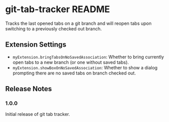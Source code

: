 # git-tab-tracker README

Tracks the last opened tabs on a git branch and will reopen tabs upon switching to a previously checked out branch.

## Extension Settings

* `myExtension.bringTabsOnNoSavedAssociation`: Whether to bring currently open tabs to a new branch (or one without saved tabs).
* `myExtension.showBoxOnNoSavedAssociation`: Whether to show a dialog prompting there are no saved tabs on branch checked out.

## Release Notes

### 1.0.0

Initial release of git tab tracker.